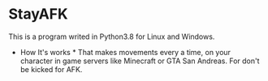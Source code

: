 # StayAFK #
This is a program writed in Python3.8 for Linux and Windows.

* How It's works *
That makes movements every a time, on your character in game servers like Minecraft or GTA San Andreas. For don't be kicked for AFK.
